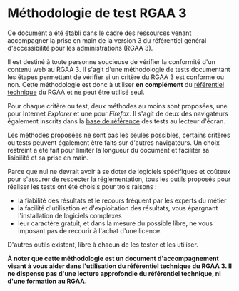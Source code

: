 # Méthodologie de test RGAA 3

Ce document a été établi dans le cadre des ressources venant accompagner la prise en main de la version 3 du référentiel général d'accessibilité pour les administrations (RGAA&nbsp;3).

Il est destiné à toute personne soucieuse de vérifier la conformité d'un contenu web au RGAA&nbsp;3. Il s'agit d'une méthodologie de tests documentant les étapes permettant de vérifier si un critère du RGAA&nbsp;3 est conforme ou non. Cette méthodologie est donc à utiliser **en complément** du [référentiel technique](http://references.modernisation.gouv.fr/referentiel-technique-0) du RGAA et ne peut être utilisé seul.

Pour chaque critère ou test, deux méthodes au moins sont proposées, une pour Internet <i lang="en">Explorer</i> et une pour <i lang="en">Firefox</i>. Il s'agit de deux des navigateurs également inscrits dans la [base de référence](http://references.modernisation.gouv.fr/referentiel-technique-0#title-52-base-de-rfrence) des tests au lecteur d'écran.

Les méthodes proposées ne sont pas les seules possibles, certains critères ou tests peuvent également être faits sur d'autres navigateurs. Un choix restreint a été fait pour limiter la longueur du document et faciliter sa lisibilité et sa prise en main.

Parce que nul ne devrait avoir à se doter de logiciels spécifiques et coûteux pour s'assurer de respecter la réglementation, tous les outils proposés pour réaliser les tests ont été choisis pour trois raisons :
* la fiabilité des résultats et le recours fréquent par les experts du métier&nbsp;
* la facilité d'utilisation et d'exploitation des résultats, vous épargnant l'installation de logiciels complexes&nbsp;
* leur caractère gratuit, et dans la mesure du possible libre, ne vous imposant pas de recourir à l'achat d'une licence.

D'autres outils existent, libre à chacun de les tester et les utiliser.

**À noter que cette méthodologie est un document d'accompagnement visant à vous aider dans l'utilisation du référentiel technique du RGAA&nbsp;3. Il ne dispense pas d'une lecture approfondie du référentiel technique, ni d'une formation au RGAA.**
